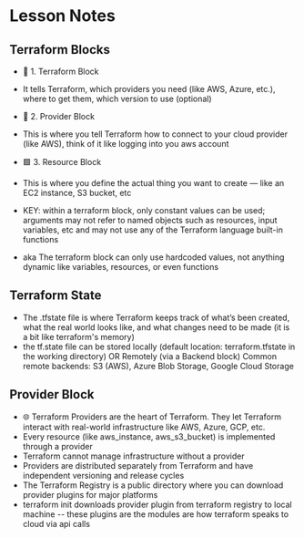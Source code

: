 # Lesson Notes

## Terraform Blocks 

- 🔷 1. Terraform Block
- It tells Terraform, which providers you need (like AWS, Azure, etc.), where to get them, which version to use (optional)

- 🔶 2. Provider Block
- This is where you tell Terraform how to connect to your cloud provider (like AWS), think of it like logging into you aws account

- 🟩 3. Resource Block
- This is where you define the actual thing you want to create — like an EC2 instance, S3 bucket, etc

- KEY: within a terraform block, only constant values can be used; arguments may not refer to named objects such as resources, input variables, etc and may not use any of the Terraform language built-in functions 
- aka The terraform block can only use hardcoded values, not anything dynamic like variables, resources, or even functions

## Terraform State
- The .tfstate file is where Terraform keeps track of what’s been created, what the real world looks like, and what changes need to be made (it is a bit like terraform's memory)
- the tf.state file can be stored locally (default location: terraform.tfstate in the working directory) OR Remotely (via a Backend block) Common remote backends: S3 (AWS), Azure Blob Storage, Google Cloud Storage

## Provider Block 
- 🌐 Terraform Providers are the heart of Terraform. They let Terraform interact with real-world infrastructure like AWS, Azure, GCP, etc.
- Every resource (like aws_instance, aws_s3_bucket) is implemented through a provider
- Terraform cannot manage infrastructure without a provider
- Providers are distributed separately from Terraform and have independent versioning and release cycles
- The Terraform Registry is a public directory where you can download provider plugins for major platforms
- terraform init downloads provider plugin from terraform registry to local machine -- these plugins are the modules are how terraform speaks to cloud via api calls 

